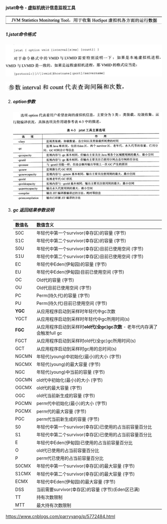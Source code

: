 #### jstat命令 - 虚拟机统计信息监视工具

![image-20210811132713394](https://raw.githubusercontent.com/codecodeabc/Note-len/main/img/20210811132713.png)



##### 1.jstat命令格式

![image-20210811132751095](https://raw.githubusercontent.com/codecodeabc/Note-len/main/img/20210811132751.png)

![image-20210811132805861](https://raw.githubusercontent.com/codecodeabc/Note-len/main/img/20210811132805.png)



2. ##### option参数

   ![image-20210811132941189](https://raw.githubusercontent.com/codecodeabc/Note-len/main/img/20210811132941.png)



3. ##### gc 返回结果参数说明

   | 数值名 | 数值含义 |
   | ------ | -------- |
   | S0C|年轻代中第一个survivor(幸存区)的容量 (字节)|
   |S1C|年轻代中第二个survivor(幸存区)的容量 (字节)|
   |S0U|年轻代中第一个survivor(幸存区)目前已使用空间 (字节)|
   |S1U|年轻代中第二个survivor(幸存区)目前已使用空间 (字节)|
   |EC|年轻代中Eden(伊甸园)的容量 (字节)|
   |EU|年轻代中Eden(伊甸园)目前已使用空间 (字节)|
   |OC|Old代的容量 (字节)|
   |OU|Old代目前已使用空间 (字节)|
   |PC|Perm(持久代)的容量 (字节)|
   |PU|Perm(持久代)目前已使用空间 (字节)|
   |**YGC**|从应用程序启动到采样时年轻代中gc次数|
   |YGCT|从应用程序启动到采样时年轻代中gc所用时间(s)|
   |**FGC**|从应用程序启动到采样时**old代(全gc)gc次数**  - 老年代内存满了会触发full gc|
   |FGCT|从应用程序启动到采样时old代(全gc)gc所用时间(s)|
   |GCT|从应用程序启动到采样时gc用的总时间(s)|
   |NGCMN|年轻代(young)中初始化(最小)的大小 (字节)|
   |NGCMX|年轻代(young)的最大容量 (字节)|
   |NGC|年轻代(young)中当前的容量 (字节)|
   |OGCMN|old代中初始化(最小)的大小 (字节) |
   |OGCMX|old代的最大容量 (字节)|
   |OGC|old代当前新生成的容量 (字节)|
   |PGCMN|perm代中初始化(最小)的大小 (字节) |
   |PGCMX|perm代的最大容量 (字节)  |
   |PGC|perm代当前新生成的容量 (字节)|
   |S0|年轻代中第一个survivor(幸存区)已使用的占当前容量百分比|
   |S1|年轻代中第二个survivor(幸存区)已使用的占当前容量百分比|
   |E|年轻代中Eden(伊甸园)已使用的占当前容量百分比|
   |O|old代已使用的占当前容量百分比|
   |P|perm代已使用的占当前容量百分比|
   |S0CMX|年轻代中第一个survivor(幸存区)的最大容量 (字节)|
   |S1CMX |年轻代中第二个survivor(幸存区)的最大容量 (字节)|
   |ECMX|年轻代中Eden(伊甸园)的最大容量 (字节)|
   | DSS|当前需要survivor(幸存区)的容量 (字节)(Eden区已满)|
   |TT| 持有次数限制|
   |MTT | 最大持有次数限制|





https://www.cnblogs.com/parryyang/p/5772484.html



















